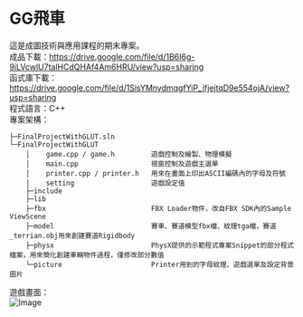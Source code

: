 # GG飛車
這是成圖技術與應用課程的期末專案。<br>
成品下載：https://drive.google.com/file/d/1B6I6g-9iLVcwlU7talHCdQHAf4Am6HRU/view?usp=sharing<br>
函式庫下載：https://drive.google.com/file/d/1SisYMnydmqgfYiP_jfjejtqD9e554ojA/view?usp=sharing<br>
程式語言：C++<br>
專案架構：<br>
```
├─FinalProjectWithGLUT.sln
└─FinalProjectWithGLUT
    │    game.cpp / game.h         遊戲控制及繪製、物理模擬
    │    main.cpp                  視窗控制及遊戲主選單
    │    printer.cpp / printer.h   用來在畫面上印出ASCII編碼內的字母及符號
    │    setting                   遊戲設定值
    ├─include
    ├─lib
    ├─fbx                          FBX Loader物件，改自FBX SDK內的Sample ViewScene
    ├─model                        賽車、賽道模型fbx檔、紋理tga檔，賽道_terrian.obj用來創建賽道Rigidbody
    ├─physx                        PhysX提供的示範程式專案Snippet的部分程式檔案，用來簡化創建車輛物件過程，僅修改部分數值
    └─picture                      Printer用到的字母紋理、遊戲選單及設定背景圖片
```
遊戲畫面：<br>
![Image](https://github.com/lksj51790q/GGSpeed/blob/main/GGSpeedDemo.gif)<br>
